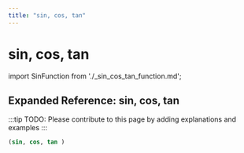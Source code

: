```yaml
---
title: "sin, cos, tan"
---
```


# sin, cos, tan

import SinFunction from './_sin_cos_tan_function.md';

<SinFunction />

## Expanded Reference: sin, cos, tan

:::tip
TODO: Please contribute to this page by adding explanations and examples
:::

```lisp
(sin, cos, tan )
```
